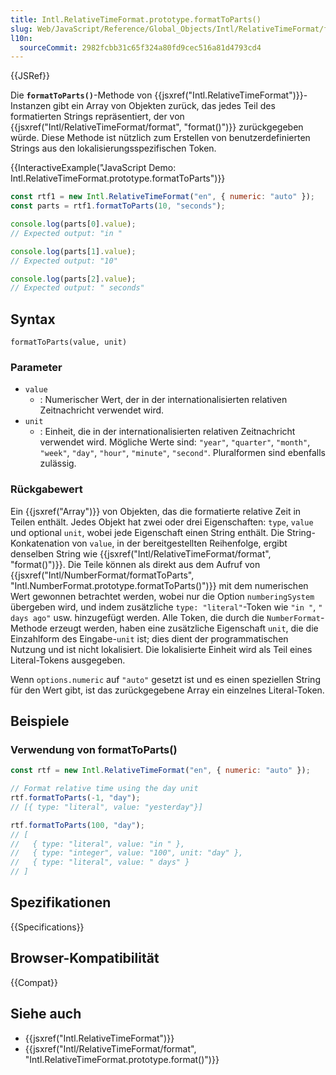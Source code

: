 ```yaml
---
title: Intl.RelativeTimeFormat.prototype.formatToParts()
slug: Web/JavaScript/Reference/Global_Objects/Intl/RelativeTimeFormat/formatToParts
l10n:
  sourceCommit: 2982fcbb31c65f324a80fd9cec516a81d4793cd4
---
```


{{JSRef}}

Die **`formatToParts()`**-Methode von {{jsxref("Intl.RelativeTimeFormat")}}-Instanzen gibt ein Array von Objekten zurück, das jedes Teil des formatierten Strings repräsentiert, der von {{jsxref("Intl/RelativeTimeFormat/format", "format()")}} zurückgegeben würde. Diese Methode ist nützlich zum Erstellen von benutzerdefinierten Strings aus den lokalisierungsspezifischen Token.

{{InteractiveExample("JavaScript Demo: Intl.RelativeTimeFormat.prototype.formatToParts")}}

```js interactive-example
const rtf1 = new Intl.RelativeTimeFormat("en", { numeric: "auto" });
const parts = rtf1.formatToParts(10, "seconds");

console.log(parts[0].value);
// Expected output: "in "

console.log(parts[1].value);
// Expected output: "10"

console.log(parts[2].value);
// Expected output: " seconds"
```

## Syntax

```js-nolint
formatToParts(value, unit)
```

### Parameter

- `value`
  - : Numerischer Wert, der in der internationalisierten relativen Zeitnachricht verwendet wird.
- `unit`
  - : Einheit, die in der internationalisierten relativen Zeitnachricht verwendet wird. Mögliche Werte sind: `"year"`, `"quarter"`, `"month"`, `"week"`, `"day"`, `"hour"`, `"minute"`, `"second"`. Pluralformen sind ebenfalls zulässig.

### Rückgabewert

Ein {{jsxref("Array")}} von Objekten, das die formatierte relative Zeit in Teilen enthält. Jedes Objekt hat zwei oder drei Eigenschaften: `type`, `value` und optional `unit`, wobei jede Eigenschaft einen String enthält. Die String-Konkatenation von `value`, in der bereitgestellten Reihenfolge, ergibt denselben String wie {{jsxref("Intl/RelativeTimeFormat/format", "format()")}}. Die Teile können als direkt aus dem Aufruf von {{jsxref("Intl/NumberFormat/formatToParts", "Intl.NumberFormat.prototype.formatToParts()")}} mit dem numerischen Wert gewonnen betrachtet werden, wobei nur die Option `numberingSystem` übergeben wird, und indem zusätzliche `type: "literal"`-Token wie `"in "`, `" days ago"` usw. hinzugefügt werden. Alle Token, die durch die `NumberFormat`-Methode erzeugt werden, haben eine zusätzliche Eigenschaft `unit`, die die Einzahlform des Eingabe-`unit` ist; dies dient der programmatischen Nutzung und ist nicht lokalisiert. Die lokalisierte Einheit wird als Teil eines Literal-Tokens ausgegeben.

Wenn `options.numeric` auf `"auto"` gesetzt ist und es einen speziellen String für den Wert gibt, ist das zurückgegebene Array ein einzelnes Literal-Token.

## Beispiele

### Verwendung von formatToParts()

```js
const rtf = new Intl.RelativeTimeFormat("en", { numeric: "auto" });

// Format relative time using the day unit
rtf.formatToParts(-1, "day");
// [{ type: "literal", value: "yesterday"}]

rtf.formatToParts(100, "day");
// [
//   { type: "literal", value: "in " },
//   { type: "integer", value: "100", unit: "day" },
//   { type: "literal", value: " days" }
// ]
```

## Spezifikationen

{{Specifications}}

## Browser-Kompatibilität

{{Compat}}

## Siehe auch

- {{jsxref("Intl.RelativeTimeFormat")}}
- {{jsxref("Intl/RelativeTimeFormat/format", "Intl.RelativeTimeFormat.prototype.format()")}}
